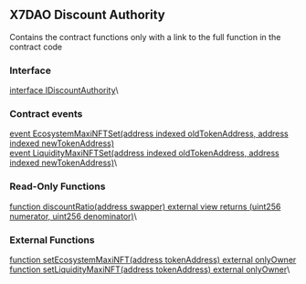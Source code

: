 ## X7DAO Discount Authority

Contains the contract functions only with a link to the full function in the contract code

### Interface

[interface IDiscountAuthority](/contracts/contract-source-code/X7DAODiscountAuthority.sol#L85)\

### Contract events

[event EcosystemMaxiNFTSet(address indexed oldTokenAddress, address indexed newTokenAddress)](/contracts/contract-source-code/X7DAODiscountAuthority.sol#L94)\
[event LiquidityMaxiNFTSet(address indexed oldTokenAddress, address indexed newTokenAddress)](/contracts/contract-source-code/X7DAODiscountAuthority.sol#L95)\

### Read-Only Functions

[function discountRatio(address swapper) external view returns (uint256 numerator, uint256 denominator)](/contracts/contract-source-code/X7DAODiscountAuthority.sol#L113)\

### External Functions

[function setEcosystemMaxiNFT(address tokenAddress) external onlyOwner](/contracts/contract-source-code/X7DAODiscountAuthority.sol#L99)\
[function setLiquidityMaxiNFT(address tokenAddress) external onlyOwner](/contracts/contract-source-code/X7DAODiscountAuthority.sol#L106)\
